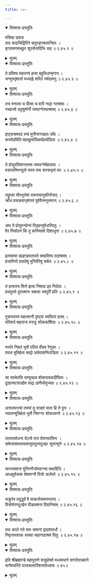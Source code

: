 ```yaml
---
title: ०४५

---
```


<details open><summary>विश्वास-प्रस्तुतिः</summary>

वसिष्ठ उवाच  
ततः कदाचिद्विपिने चतुरङ्गबलान्वितः ।  
मृगयामगमच्छूरः शूरसेनादिभिः सह ॥ २.४५.१ ॥
</details>

<details><summary>मूलम्</summary>

वसिष्ठ उवाच  
ततः कदाचिद्विपिने चतुरङ्गबलान्वितः ।  
मृगयामगमच्छूरः शूरसेनादिभिः सह ॥ २.४५.१ ॥
</details>
  

<details open><summary>विश्वास-प्रस्तुतिः</summary>

ते प्रविश्य महारण्यं हत्वा बहुविधान्मृगान् ।  
जग्मुस्तृषार्त्ता मध्याह्ने सरितं नर्मदामनु ॥ २.४५.२ ॥
</details>

<details><summary>मूलम्</summary>

ते प्रविश्य महारण्यं हत्वा बहुविधान्मृगान् ।  
जग्मुस्तृषार्त्ता मध्याह्ने सरितं नर्मदामनु ॥ २.४५.२ ॥
</details>
  

<details open><summary>विश्वास-प्रस्तुतिः</summary>

तत्र स्नात्वा च पीत्वा च वारि नद्या गतश्रमाः ।  
गच्छन्तो ददृशुर्मार्गो जमदग्नेरथाश्रमम् ॥ २.४५.३ ॥
</details>

<details><summary>मूलम्</summary>

तत्र स्नात्वा च पीत्वा च वारि नद्या गतश्रमाः ।  
गच्छन्तो ददृशुर्मार्गो जमदग्नेरथाश्रमम् ॥ २.४५.३ ॥
</details>
  

<details open><summary>विश्वास-प्रस्तुतिः</summary>

द्दष्ट्वाश्रमपदं रम्यं मुनीनागच्छतः पथि ।  
कस्येदमिति पप्रच्छुर्भाविकर्मप्रचोदिताः ॥ २.४५.४ ॥
</details>

<details><summary>मूलम्</summary>

द्दष्ट्वाश्रमपदं रम्यं मुनीनागच्छतः पथि ।  
कस्येदमिति पप्रच्छुर्भाविकर्मप्रचोदिताः ॥ २.४५.४ ॥
</details>
  

<details open><summary>विश्वास-प्रस्तुतिः</summary>

ते प्रोचुरतिशान्तात्मा जमदग्नेर्महातपाः ।  
वसत्यस्मिन्सुतो यस्य रामः शस्त्रभृतां वरः ॥ २.४५.५ ॥
</details>

<details><summary>मूलम्</summary>

ते प्रोचुरतिशान्तात्मा जमदग्नेर्महातपाः ।  
वसत्यस्मिन्सुतो यस्य रामः शस्त्रभृतां वरः ॥ २.४५.५ ॥
</details>
  

<details open><summary>विश्वास-प्रस्तुतिः</summary>

तछ्रुत्वा भीरभूत्तेषां रामनामानुकीर्त्तनात् ।  
क्रोधं प्रसङ्यानृशंस्यं पूर्ववैरमनुस्मरन् ॥ २.४५.६ ॥
</details>

<details><summary>मूलम्</summary>

तछ्रुत्वा भीरभूत्तेषां रामनामानुकीर्त्तनात् ।  
क्रोधं प्रसङ्यानृशंस्यं पूर्ववैरमनुस्मरन् ॥ २.४५.६ ॥
</details>
  

<details open><summary>विश्वास-प्रस्तुतिः</summary>

अथ ते प्रोचुरन्योन्यं पितृहन्तुर्वधात्पितुः ।  
वैर निर्यातनं किं तु करिष्यामो दिशाधुना ॥ २.४५.७ ॥
</details>

<details><summary>मूलम्</summary>

अथ ते प्रोचुरन्योन्यं पितृहन्तुर्वधात्पितुः ।  
वैर निर्यातनं किं तु करिष्यामो दिशाधुना ॥ २.४५.७ ॥
</details>
  

<details open><summary>विश्वास-प्रस्तुतिः</summary>

इत्यक्त्वा खड्गहस्तास्ते सम्प्रविश्य तदाश्रमम् ।  
प्रजाघ्निरे प्रयातेषु मुनिवीरेषु सर्वतः ॥ २.४५.८ ॥
</details>

<details><summary>मूलम्</summary>

इत्यक्त्वा खड्गहस्तास्ते सम्प्रविश्य तदाश्रमम् ।  
प्रजाघ्निरे प्रयातेषु मुनिवीरेषु सर्वतः ॥ २.४५.८ ॥
</details>
  

<details open><summary>विश्वास-प्रस्तुतिः</summary>

तं हत्वास्य शिरो हृत्वा निषादा इव निर्दयाः ।  
प्रययुस्ते दुरात्मानः सबलाः स्वपुरीं प्रति ॥ २.४५.९ ॥
</details>

<details><summary>मूलम्</summary>

तं हत्वास्य शिरो हृत्वा निषादा इव निर्दयाः ।  
प्रययुस्ते दुरात्मानः सबलाः स्वपुरीं प्रति ॥ २.४५.९ ॥
</details>
  

<details open><summary>विश्वास-प्रस्तुतिः</summary>

पुत्रास्तस्य महात्मानौ दृष्ट्वा स्वपितरं हतम् ।  
परिवार्य महाराज रुरुदुः शोककर्शिताः ॥ २.४५.१० ॥
</details>

<details><summary>मूलम्</summary>

पुत्रास्तस्य महात्मानौ दृष्ट्वा स्वपितरं हतम् ।  
परिवार्य महाराज रुरुदुः शोककर्शिताः ॥ २.४५.१० ॥
</details>
  

<details open><summary>विश्वास-प्रस्तुतिः</summary>

भर्त्तारं निहतं भूमौ पतितं वीक्ष्य रेणुका ।  
पपात मूर्च्छिता सद्यो लतेवाशनिताडिता ॥ २.४५.११ ॥
</details>

<details><summary>मूलम्</summary>

भर्त्तारं निहतं भूमौ पतितं वीक्ष्य रेणुका ।  
पपात मूर्च्छिता सद्यो लतेवाशनिताडिता ॥ २.४५.११ ॥
</details>
  

<details open><summary>विश्वास-प्रस्तुतिः</summary>

सा स्वचेतसि सम्मूच्छ्य शोकपावकदीपिताः ।  
दूरप्रनष्टसञ्ज्ञेव सद्यः प्राणैर्व्ययुज्यत ॥ २.४५.१२ ॥
</details>

<details><summary>मूलम्</summary>

सा स्वचेतसि सम्मूच्छ्य शोकपावकदीपिताः ।  
दूरप्रनष्टसञ्ज्ञेव सद्यः प्राणैर्व्ययुज्यत ॥ २.४५.१२ ॥
</details>
  

<details open><summary>विश्वास-प्रस्तुतिः</summary>

अनालपन्त्यां तस्यां तु सञ्ज्ञां याता हि ते पुनः ।  
न्यपतन्मूर्च्छिता भूमौ निमग्नाः शोकसागरे ॥ २.४५.१३ ॥
</details>

<details><summary>मूलम्</summary>

अनालपन्त्यां तस्यां तु सञ्ज्ञां याता हि ते पुनः ।  
न्यपतन्मूर्च्छिता भूमौ निमग्नाः शोकसागरे ॥ २.४५.१३ ॥
</details>
  

<details open><summary>विश्वास-प्रस्तुतिः</summary>

ततस्तपोधना येऽन्ये तत्त पोवनवासिनः ।  
समेत्याश्वासयामासुस्तुल्यदुःखाः सुतान्मुने ॥ २.४५.१४ ॥
</details>

<details><summary>मूलम्</summary>

ततस्तपोधना येऽन्ये तत्त पोवनवासिनः ।  
समेत्याश्वासयामासुस्तुल्यदुःखाः सुतान्मुने ॥ २.४५.१४ ॥
</details>
  

<details open><summary>विश्वास-प्रस्तुतिः</summary>

सान्त्व्यमाना मुनिगणैर्जामदग्न्या यथाविधि ।  
आधक्षुर्वचसा तेषामग्नौ पित्रोः कलेवरे ॥ २.४५.१५ ॥
</details>

<details><summary>मूलम्</summary>

सान्त्व्यमाना मुनिगणैर्जामदग्न्या यथाविधि ।  
आधक्षुर्वचसा तेषामग्नौ पित्रोः कलेवरे ॥ २.४५.१५ ॥
</details>
  

<details open><summary>विश्वास-प्रस्तुतिः</summary>

चक्रुरेव तदूर्द्ध्वं वै यत्कर्त्तव्यमनन्तरम् ।  
पित्रोर्मरणदुःखेन पीड्यमाना दिवानिशम् ॥ २.४५.१६ ॥
</details>

<details><summary>मूलम्</summary>

चक्रुरेव तदूर्द्ध्वं वै यत्कर्त्तव्यमनन्तरम् ।  
पित्रोर्मरणदुःखेन पीड्यमाना दिवानिशम् ॥ २.४५.१६ ॥
</details>
  

<details open><summary>विश्वास-प्रस्तुतिः</summary>

ततः काले गते रामः समानां द्वादशावधौ ।  
निवृत्तस्तपसः सख्या सहागादाश्रमं पितुः ॥ २.४५.१७ ॥
</details>

<details><summary>मूलम्</summary>

ततः काले गते रामः समानां द्वादशावधौ ।  
निवृत्तस्तपसः सख्या सहागादाश्रमं पितुः ॥ २.४५.१७ ॥
</details>
  

<details open><summary>विश्वास-प्रस्तुतिः</summary>

इति श्रीब्रह्माण्डे महापुराणे वायुप्रोक्ते मध्यमभागे सगरोपाख्याने  
भार्गवचरिते पञ्चचत्वारिंशत्तमोध्यायः ॥ ४५॥
</details>

<details><summary>मूलम्</summary>

इति श्रीब्रह्माण्डे महापुराणे वायुप्रोक्ते मध्यमभागे सगरोपाख्याने  
भार्गवचरिते पञ्चचत्वारिंशत्तमोध्यायः ॥ ४५॥
</details>
                                              